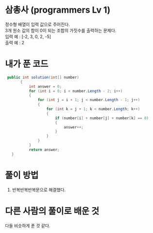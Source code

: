 # 삼총사 (programmers Lv 1)
 정수형 배열이 입력 값으로 주어진다.  
 3개 원소 값의 합이 0이 되는 조합의 가짓수를 출력하는 문제다.  
 입력 예 : [-2, 3, 0, 2, -5]  
 출력 예 : 2  
# 내가 푼 코드
 ```cs
  public int solution(int[] number)
        {
            int answer = 0;
            for (int i = 0; i < number.Length - 2; i++)
            {
                for (int j = i + 1; j < number.Length - 1; j++)
                {
                    for (int k = j + 1; k < number.Length; k++)
                    {
                        if (number[i] + number[j] + number[k] == 0)
                        {
                            answer++;
                        }
                    }
                }
            }
            return answer;
    }
 ```
# 풀이 방법
 1. 반복반복반복문으로 해결했다.  
# 다른 사람의 풀이로 배운 것
  다들 비슷하게 푼 것 같다.

 